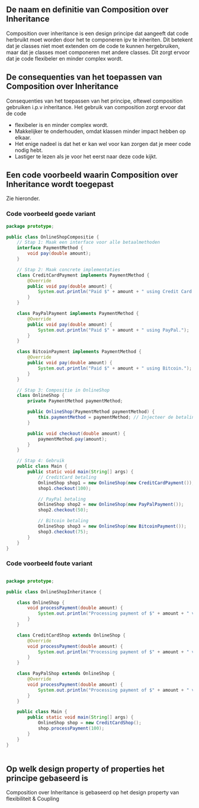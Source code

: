 

## De naam en definitie van Composition over Inheritance

Composition over inheritance is een design principe dat aangeeft dat code herbruikt moet worden door het te componeren
ipv te inheriten. Dit betekent dat je classes niet moet extenden om de code te kunnen hergebruiken, maar dat je classes
moet componeren met andere classes. Dit zorgt ervoor dat je code flexibeler en minder complex wordt.

## De consequenties van het toepassen van Composition over Inheritance
Consequenties van het toepassen van het principe, oftewel composition gebruiken i.p.v inheritance. Het gebruik van composition zorgt ervoor dat de code 
* flexibeler is en minder complex wordt. 
* Makkelijker te onderhouden, omdat klassen minder impact hebben op elkaar. 
* Het enige nadeel is dat het er kan wel voor kan zorgen dat je meer code nodig hebt.
* Lastiger te lezen als je voor het eerst naar deze code kijkt.

## Een code voorbeeld waarin Composition over Inheritance wordt toegepast
Zie hieronder.
### Code voorbeeld goede variant
```java
package prototype;

public class OnlineShopCompositie {
    // Stap 1: Maak een interface voor alle betaalmethoden
    interface PaymentMethod {
        void pay(double amount);
    }

    // Stap 2: Maak concrete implementaties
    class CreditCardPayment implements PaymentMethod {
        @Override
        public void pay(double amount) {
            System.out.println("Paid $" + amount + " using Credit Card.");
        }
    }

    class PayPalPayment implements PaymentMethod {
        @Override
        public void pay(double amount) {
            System.out.println("Paid $" + amount + " using PayPal.");
        }
    }

    class BitcoinPayment implements PaymentMethod {
        @Override
        public void pay(double amount) {
            System.out.println("Paid $" + amount + " using Bitcoin.");
        }
    }

    // Stap 3: Compositie in OnlineShop
    class OnlineShop {
        private PaymentMethod paymentMethod;

        public OnlineShop(PaymentMethod paymentMethod) {
            this.paymentMethod = paymentMethod; // Injecteer de betalingsmethode
        }

        public void checkout(double amount) {
            paymentMethod.pay(amount);
        }
    }

    // Stap 4: Gebruik
    public class Main {
        public static void main(String[] args) {
            // CreditCard betaling
            OnlineShop shop1 = new OnlineShop(new CreditCardPayment());
            shop1.checkout(100);

            // PayPal betaling
            OnlineShop shop2 = new OnlineShop(new PayPalPayment());
            shop2.checkout(50);

            // Bitcoin betaling
            OnlineShop shop3 = new OnlineShop(new BitcoinPayment());
            shop3.checkout(75);
        }
    }
}
```

### Code voorbeeld foute variant

````java

package prototype;

public class OnlineShopInheritance {

    class OnlineShop {
        void processPayment(double amount) {
            System.out.println("Processing payment of $" + amount + " via default method");
        }
    }

    class CreditCardShop extends OnlineShop {
        @Override
        void processPayment(double amount) {
            System.out.println("Processing payment of $" + amount + " via Credit Card");
        }
    }

    class PayPalShop extends OnlineShop {
        @Override
        void processPayment(double amount) {
            System.out.println("Processing payment of $" + amount + " via PayPal");
        }
    }

    public class Main {
        public static void main(String[] args) {
            OnlineShop shop = new CreditCardShop();
            shop.processPayment(100);
        }
    }
}
 

````

## Op welk design property of properties het principe gebaseerd is
Composition over Inheritance is gebaseerd op het design property van flexibiliteit & Coupling


